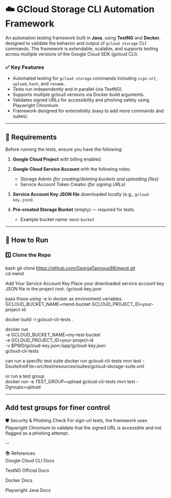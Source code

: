 # ☁️ GCloud Storage CLI Automation Framework

An automation testing framework built in **Java**, using **TestNG** and **Docker**, designed to validate the behavior and output of `gcloud storage` CLI commands. The framework is extendable, scalable, and supports testing across multiple versions of the Google Cloud SDK (gcloud CLI).

### ✅ Key Features
- Automated testing for `gcloud storage` commands including `sign-url`, `upload`, `hash`, and `rename`.
- Tests run independently and in parallel (via TestNG).
- Supports multiple gcloud versions via Docker build arguments.
- Validates signed URLs for accessibility and phishing safety using Playwright Chromium.
- Framework designed for extensibility (easy to add more commands and suites).

---
## 🔧 Requirements

Before running the tests, ensure you have the following:

1. **Google Cloud Project** with billing enabled.
2. **Google Cloud Service Account** with the following roles:
   - Storage Admin *(for creating/deleting buckets and uploading files)*
   - Service Account Token Creator *(for signing URLs)*

3. **Service Account Key JSON file** downloaded locally (e.g., `gcloud-key.json`).

4. **Pre-created Storage Bucket** (empty) — required for tests.
   - Example bucket name: `mend-bucket`

---
## 🚀 How to Run

### 1️⃣ Clone the Repo
bash
git clone https://github.com/GeorgeTannous98/mend.git \
cd mend

Add Your Service Account Key
Place your downloaded service account key JSON file in the project root:
/gcloud-key.json

pass thsoe using -e in docker as environment variables.
GCLOUD_BUCKET_NAME=mend-bucket
GCLOUD_PROJECT_ID=your-project-id

docker build -t gcloud-cli-tests .

docker run \
  -e GCLOUD_BUCKET_NAME=my-test-bucket \
  -e GCLOUD_PROJECT_ID=your-project-id \
  -v $PWD/gcloud-key.json:/app/gcloud-key.json \
  gcloud-cli-tests

can run a specific test suite
docker run gcloud-cli-tests mvn test -DsuiteXmlFile=src/test/resources/suites/gcloud-storage-suite.xml

or run a test group \
docker run -e TEST_GROUP=upload gcloud-cli-tests mvn test -Dgroups=upload

---

Add test groups for finer control
--

:shield: Security & Phishing Check
For sign-url tests, the framework uses Playwright Chromium to validate that the signed URL is accessible and not flagged as a phishing attempt.

--

:books: References \
Google Cloud CLI Docs

TestNG Official Docs

Docker Docs

Playwright Java Docs
